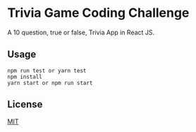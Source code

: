 

# Trivia Game Coding Challenge
A  10 question, true or false, Trivia App in React JS. 


## Usage
```node
npm run test or yarn test
npm install
yarn start or npm run start
```


## License
[MIT](https://choosealicense.com/licenses/mit/)
